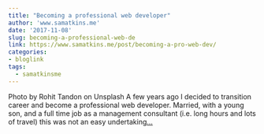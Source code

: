 ```yaml
---
title: "Becoming a professional web developer"
author: 'www.samatkins.me'
date: '2017-11-08'
slug: becoming-a-professional-web-de
link: https://www.samatkins.me/post/becoming-a-pro-web-dev/
categories:
- bloglink
tags:
  - samatkinsme
---
```


Photo by Rohit Tandon on Unsplash A few years ago I decided to transition career and become a professional web developer. Married, with a young son, and a full time job as a management consultant (i.e. long hours and lots of travel) this was not an easy undertaking[... <i class="fas fa-external-link-alt"></i>](https://www.samatkins.me/post/becoming-a-pro-web-dev/)

